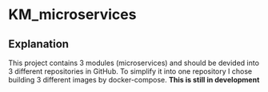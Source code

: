 # KM_microservices
## Explanation
This project contains 3 modules (microservices) and should be devided into 3 different repositories in GitHub. To simplify it into one repository I chose building 3 different images by docker-compose.
**This is still in development**